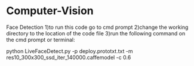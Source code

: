 # Computer-Vision
Face Detection
1)to run this code go to cmd prompt 
2)change the working directory to the location of the code file
3)run the following command on the cmd prompt or terminal:
  
  python LiveFaceDetect.py -p deploy.prototxt.txt -m res10_300x300_ssd_iter_140000.caffemodel -c 0.6
